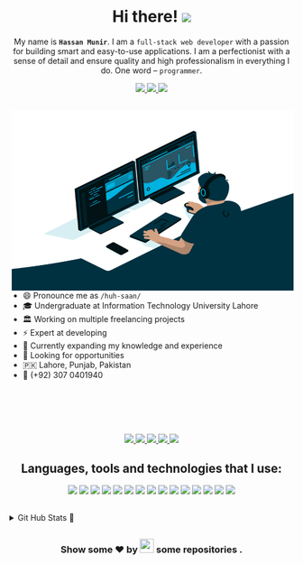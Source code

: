 <h1 align="center">Hi there! 
	<img src="https://media.giphy.com/media/hvRJCLFzcasrR4ia7z/giphy.gif" width="25px" />
</h1>

<p align="center">My name is  <b><code>Hassan Munir</code></b>. I am a <code>full-stack web developer</code> with a passion for building smart and easy-to-use applications. I am a perfectionist with a sense of detail and ensure quality and high professionalism in everything I do. One word – <code>programmer</code>.</p>

<p align="center">
	<a href="mailto:hassanmunir.me@gmail.com" target="_blank">
		<img src="https://shields.io/badge/-e--mail-red?style=for-the-badge&logo=gmail&logoColor=fff&labelColor=333" />
	</a> 
	<a href="https://hassanmunir.me" target="_blank">
		<img src="https://shields.io/badge/-WEBSITE-2B579A?style=for-the-badge&logo=website&logoColor=fff&labelColor=333" />
	</a>
	<a href="https://github.com/hsnmnr" target="_blank">
		<img src="https://shields.io/badge/-Github-181717?style=for-the-badge&logo=github&logoColor=fff&labelColor=333" />
	</a> 
</p>

<h2></h2>

<img align="right" alt="GIF" src="https://github.com/hsnmnr/hsnmnr/blob/main/code.gif?raw=true" width="500" height="320" />
  
- 😄 Pronounce me as `/huh-saan/`
- 🎓 Undergraduate at Information Technology University Lahore
- 🏛 Working on multiple freelancing projects
- ⚡ Expert at developing
- 🌱 Currently expanding my knowledge and experience
- 🔭 Looking for opportunities
- 🇵🇰 Lahore, Punjab, Pakistan
- 📱 (+92) 307 0401940

<br><br><br><br>

<div align="center">
	<a href="https://hassanmunir.me" target="_blank">
		<img src="https://img.shields.io/badge/Portfolio-000000?style=for-the-badge&logo=opsgenie&logoColor=ffffff">
	</a> 
	<a href="https://github.com/hsnmnr/" target="_blank">
		<img src="https://img.shields.io/badge/Github-211F1F?style=for-the-badge&logo=GitHub&logoColor=ffffff">
	</a> 
	<a href="https://www.linkedin.com/in/hsnmnr/" target="_blank">
		<img src="https://img.shields.io/badge/Linkedin-0077B5?style=for-the-badge&logo=Linkedin&logoColor=ffffff">
	</a>
	<a href="mailto:hassanmunir.me@gmail.com" target="_blank">
		<img src="https://img.shields.io/badge/Gmail-D44638?style=for-the-badge&logo=gmail&logoColor=ffffff">
	</a>
	<a href="https://wa.me/923070401940?text=%23Github" target="_blank">
		<img src="https://img.shields.io/badge/Chat-25D366?style=for-the-badge&logo=WhatsApp&logoColor=ffffff">
	</a>
</div>

<h2></h2>

<h2 align="center">Languages, tools and technologies that I use:</h2>

<p align="center">
	<img src="https://img.shields.io/badge/-JavaScript-e3f248?style=flat-square&logo=JavaScript&logoColor=yellow" />
	<img src="https://img.shields.io/badge/-TypeScript-216186?style=flat-square&logo=TypeScript&logoColor=blue" />
	<img src="https://img.shields.io/badge/-Node.Js-8fed2e?style=flat-square&logo=node.js&logoColor=green" />
	<img src="https://img.shields.io/badge/-React-20232a?style=flat-square&logo=React&logoColor=61DAFB" />
	<img src="https://img.shields.io/badge/-Next.js-000?style=flat-square&logo=Next.js&logoColor=white" />
	<img src="https://img.shields.io/badge/-PHP-777BB4?style=flat-square&logo=PHP&logoColor=white" />
	<img src="https://img.shields.io/badge/-Sass-CC6699?style=flat-square&logo=Sass&logoColor=white" />
	<img src="https://img.shields.io/badge/-GraphQL-E10098?style=flat-square&logo=graphql&logoColor=white" />
	<img src="https://img.shields.io/badge/-webpack-2b3a42?style=flat-square&logo=webpack&logoColor=8DD6F9" />
	<img src="https://img.shields.io/badge/-styled_components-DB7093?style=flat-square&logo=styled-components&logoColor=white" />
	<img src="https://img.shields.io/badge/-Git-F05032?style=flat-square&logo=git&logoColor=white" />
	<img src="https://img.shields.io/badge/-Figma-F24E1E?style=flat-square&logo=Figma&logoColor=white" />
	<img src="https://img.shields.io/badge/-Docker-2496ED?style=flat-square&logo=Docker&logoColor=white" />
	<img src="https://img.shields.io/badge/-Prettier-F7B93E?style=flat-square&logo=prettier&logoColor=white" />
	<img src="https://img.shields.io/badge/-Android-3DDC84?style=flat-square&logo=Android&logoColor=fff" />
</p>

<h2></h2>

<details>
	<summary>
		Git Hub Stats 📝
	</summary>
	<p>
		<center>
			<div align="center">
				<img align="center"  src="https://github-readme-stats.vercel.app/api/top-langs/?username=hsnmnr&theme=dark&layout=compact&langs_count=20"/>
			</div>
			<br>
			<div align="center">
				<img align="center"  src="https://github-readme-stats.vercel.app/api?username=hsnmnr&theme=dark"/>
			</div>
			<br>
			<p align="center">
				<img align="center" src="https://github-readme-streak-stats.herokuapp.com/?user=hsnmnr&theme=dark&hide_border=true"/>
			</p>
			<p align="center">
				<img src="https://metrics.lecoq.io/hsnmnr" alt="Github Metrics" />
			</p>
		</center>
	</p>
</details>

<h2></h2>

<h3 align="center">
	Show some ❤ by
	<img src="https://imgur.com/o7ncZFp.jpg" height=25px width=25px> some repositories .
</h3>

<h2></h2>
